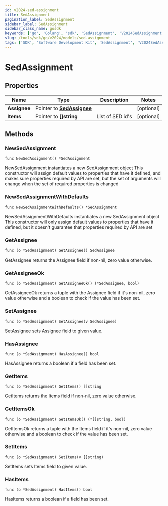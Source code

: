 ```yaml
---
id: v2024-sed-assignment
title: SedAssignment
pagination_label: SedAssignment
sidebar_label: SedAssignment
sidebar_class_name: gosdk
keywords: ['go', 'Golang', 'sdk', 'SedAssignment', 'V2024SedAssignment']
slug: /tools/sdk/go/v2024/models/sed-assignment
tags: ['SDK', 'Software Development Kit', 'SedAssignment', 'V2024SedAssignment']
---
```


# SedAssignment

## Properties

| Name | Type | Description | Notes |
| --- | --- | --- | --- |
| **Assignee** | Pointer to [**SedAssignee**](sed-assignee) |  | [optional] |
| **Items** | Pointer to **[]string** | List of SED id's | [optional] |

## Methods

### NewSedAssignment

`func NewSedAssignment() *SedAssignment`

NewSedAssignment instantiates a new SedAssignment object This constructor will assign default values to properties that have it defined, and makes sure properties required by API are set, but the set of arguments will change when the set of required properties is changed

### NewSedAssignmentWithDefaults

`func NewSedAssignmentWithDefaults() *SedAssignment`

NewSedAssignmentWithDefaults instantiates a new SedAssignment object This constructor will only assign default values to properties that have it defined, but it doesn't guarantee that properties required by API are set

### GetAssignee

`func (o *SedAssignment) GetAssignee() SedAssignee`

GetAssignee returns the Assignee field if non-nil, zero value otherwise.

### GetAssigneeOk

`func (o *SedAssignment) GetAssigneeOk() (*SedAssignee, bool)`

GetAssigneeOk returns a tuple with the Assignee field if it's non-nil, zero value otherwise and a boolean to check if the value has been set.

### SetAssignee

`func (o *SedAssignment) SetAssignee(v SedAssignee)`

SetAssignee sets Assignee field to given value.

### HasAssignee

`func (o *SedAssignment) HasAssignee() bool`

HasAssignee returns a boolean if a field has been set.

### GetItems

`func (o *SedAssignment) GetItems() []string`

GetItems returns the Items field if non-nil, zero value otherwise.

### GetItemsOk

`func (o *SedAssignment) GetItemsOk() (*[]string, bool)`

GetItemsOk returns a tuple with the Items field if it's non-nil, zero value otherwise and a boolean to check if the value has been set.

### SetItems

`func (o *SedAssignment) SetItems(v []string)`

SetItems sets Items field to given value.

### HasItems

`func (o *SedAssignment) HasItems() bool`

HasItems returns a boolean if a field has been set.
